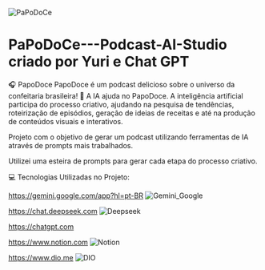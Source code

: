 

![PaPoDoCe](https://github.com/user-attachments/assets/b0597786-0df8-4924-8890-91f36fe6c756)

# PaPoDoCe---Podcast-AI-Studio criado por Yuri e Chat GPT
🎧 PapoDoce PapoDoce é um podcast delicioso sobre o universo da confeitaria brasileira! 🧠 A IA ajuda no PapoDoce.  A inteligência artificial participa do processo criativo, ajudando na pesquisa de tendências, roteirização de episódios, geração de ideias de receitas e até na produção de conteúdos visuais e interativos.

Projeto com o objetivo de gerar um podcast utilizando ferramentas de IA através de prompts mais trabalhados.

Utilizei uma esteira de prompts para gerar cada etapa do processo criativo.

💻 Tecnologias Utilizadas no Projeto:


https://gemini.google.com/app?hl=pt-BR  ![Gemini_Google](https://github.com/user-attachments/assets/a6658b10-12c3-4575-b875-d00d0af47f53)


https://chat.deepseek.com  ![Deepseek](https://github.com/user-attachments/assets/a5365196-9231-4180-99f0-9e548174de6c)



https://chatgpt.com

https://www.notion.com  ![Notion](https://github.com/user-attachments/assets/6173f8ec-380a-4230-bd95-3cdcf662ab63)



https://www.dio.me  ![DIO](https://github.com/user-attachments/assets/5108bff5-dffb-4ff9-9518-35b214136bc3)

